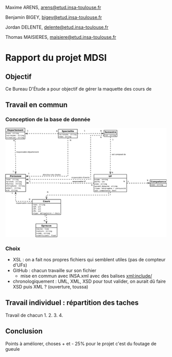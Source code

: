 Maxime ARENS, [arens@etud.insa-toulouse.fr](mailto:arens@etud.insa-toulouse.fr)

Benjamin BIGEY, [bigey@etud.insa-toulouse.fr](mailto:bigey@etud.insa-toulouse.fr)

Jordan DELENTE, [delente@etud.insa-toulouse.fr](mailto:delente@etud.insa-toulouse.fr)

Thomas MAISIERES, [maisiere@etud.insa-toulouse.fr](mailto:maisiere@etud.insa-toulouse.fr)

# Rapport du projet MDSI
## Objectif

Ce Bureau D'Étude a pour objectif de gérer la maquette des cours de 

## Travail en commun

### Conception de la base de donnée
![Diagramme UML](UML.png)

### Choix
* XSL : on a fait nos propres fichiers qui semblent utiles (pas de compteur d'UFs)
* GitHub : chacun travaille sur son fichier
	* mise en commun avec INSA.xml avec des balises <xml:include/>
* chronologiquement : UML, XML, XSD pour tout valider, on aurait dû faire XSD puis XML ? (ouverture, toussa)

## Travail individuel : répartition des taches

Travail de chacun
1.
2.
3.
4.


## Conclusion

Points à améliorer, choses + et -
25% pour le projet c'est du foutage de gueule
